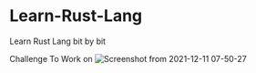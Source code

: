 # Learn-Rust-Lang
Learn Rust Lang bit by bit

Challenge To Work on 
![Screenshot from 2021-12-11 07-50-27](https://user-images.githubusercontent.com/33821734/147377457-cefaca8e-2fa6-47fa-b682-77e405212e79.png)